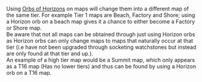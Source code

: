 Using [Orbs of Horizons](<https://pathofexile.gamepedia.com/Orb_of_Horizons>) on maps will change them into a different map of the same tier. 
For example Tier 1 maps are Beach, Factory and Shore; using a Horizon orb on a beach map gives it a chance to either become a Factory or Shore map. <br>
Be aware that not all maps can be obtained through just using Horizon orbs as Horizon orbs can only change maps to maps that naturally occur at that tier 
(i.e have not been upgraded through socketing watchstones but instead are only found at that tier and up.). <br>
An example of a high tier map would be a Summit map, which only appears as a T16 map (Has no lower tiers) and thus can be found by using a Horizon orb on a T16 map.